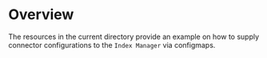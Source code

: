 # Overview

The resources in the current directory provide an example on how to supply connector configurations to the
`Index Manager` via configmaps.
